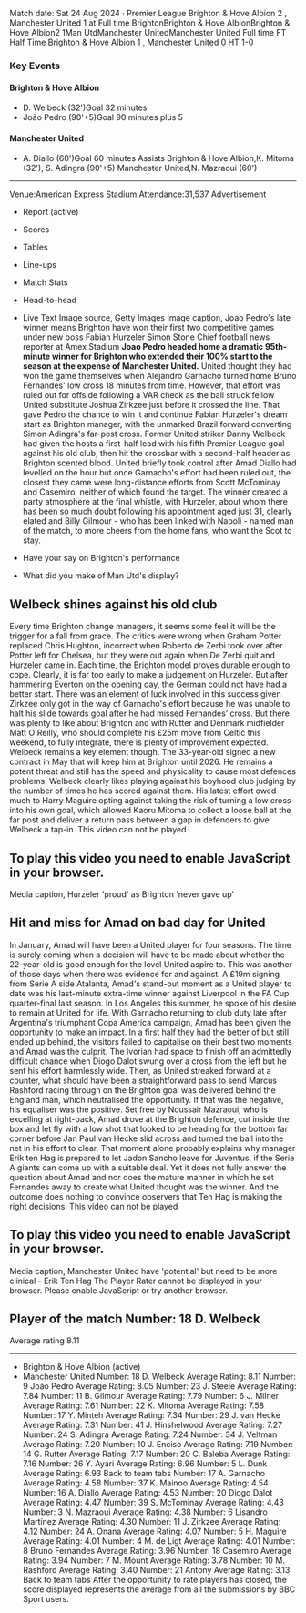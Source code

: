 Match date: Sat 24 Aug 2024
‧
Premier League
Brighton & Hove Albion 2 , Manchester United 1 at Full time
BrightonBrighton & Hove AlbionBrighton & Hove Albion2
1Man UtdManchester UnitedManchester United
Full time
FT
Half Time Brighton & Hove Albion 1 , Manchester United 0
HT 1-0
### Key Events
#### Brighton & Hove Albion
-   D. Welbeck (32')Goal 32 minutes
-   João Pedro (90'+5)Goal 90 minutes plus 5
#### Manchester United
-   A. Diallo (60')Goal 60 minutes
Assists
Brighton & Hove Albion,K. Mitoma (32'), S. Adingra (90'+5)
Manchester United,N. Mazraoui (60')
___
Venue:American Express Stadium
Attendance:31,537
Advertisement
-   Report (active)
-   Scores
-   Tables
-   Line-ups
-   Match Stats
-   Head-to-head
-   Live Text
Image source, Getty Images
Image caption,
Joao Pedro's late winner means Brighton have won their first two competitive games under new boss Fabian Hurzeler
Simon Stone
Chief football news reporter at Amex Stadium
**Joao Pedro headed home a dramatic 95th-minute winner for Brighton who extended their 100% start to the season at the expense of Manchester United.**
United thought they had won the game themselves when Alejandro Garnacho turned home Bruno Fernandes' low cross 18 minutes from time.
However, that effort was ruled out for offside following a VAR check as the ball struck fellow United substitute Joshua Zirkzee just before it crossed the line.
That gave Pedro the chance to win it and continue Fabian Hurzeler's dream start as Brighton manager, with the unmarked Brazil forward converting Simon Adingra's far-post cross.
Former United striker Danny Welbeck had given the hosts a first-half lead with his fifth Premier League goal against his old club, then hit the crossbar with a second-half header as Brighton scented blood.
United briefly took control after Amad Diallo had levelled on the hour but once Garnacho's effort had been ruled out, the closest they came were long-distance efforts from Scott McTominay and Casemiro, neither of which found the target.
The winner created a party atmosphere at the final whistle, with Hurzeler, about whom there has been so much doubt following his appointment aged just 31, clearly elated and Billy Gilmour - who has been linked with Napoli - named man of the match, to more cheers from the home fans, who want the Scot to stay.
-   Have your say on Brighton's performance
    
-   What did you make of Man Utd's display?
    
## Welbeck shines against his old club
Every time Brighton change managers, it seems some feel it will be the trigger for a fall from grace.
The critics were wrong when Graham Potter replaced Chris Hughton, incorrect when Roberto de Zerbi took over after Potter left for Chelsea, but they were out again when De Zerbi quit and Hurzeler came in.
Each time, the Brighton model proves durable enough to cope.
Clearly, it is far too early to make a judgement on Hurzeler. But after hammering Everton on the opening day, the German could not have had a better start.
There was an element of luck involved in this success given Zirkzee only got in the way of Garnacho's effort because he was unable to halt his slide towards goal after he had missed Fernandes’ cross.
But there was plenty to like about Brighton and with Rutter and Denmark midfielder Matt O'Reilly, who should complete his £25m move from Celtic this weekend, to fully integrate, there is plenty of improvement expected.
Welbeck remains a key element though. The 33-year-old signed a new contract in May that will keep him at Brighton until 2026.
He remains a potent threat and still has the speed and physicality to cause most defences problems.
Welbeck clearly likes playing against his boyhood club judging by the number of times he has scored against them.
His latest effort owed much to Harry Maguire opting against taking the risk of turning a low cross into his own goal, which allowed Kaoru Mitoma to collect a loose ball at the far post and deliver a return pass between a gap in defenders to give Welbeck a tap-in.
This video can not be played
## To play this video you need to enable JavaScript in your browser.
Media caption,
Hurzeler 'proud' as Brighton 'never gave up'
## Hit and miss for Amad on bad day for United
In January, Amad will have been a United player for four seasons. The time is surely coming when a decision will have to be made about whether the 22-year-old is good enough for the level United aspire to. This was another of those days when there was evidence for and against.
A £19m signing from Serie A side Atalanta, Amad's stand-out moment as a United player to date was his last-minute extra-time winner against Liverpool in the FA Cup quarter-final last season. In Los Angeles this summer, he spoke of his desire to remain at United for life.
With Garnacho returning to club duty late after Argentina's triumphant Copa America campaign, Amad has been given the opportunity to make an impact.
In a first half they had the better of but still ended up behind, the visitors failed to capitalise on their best two moments and Amad was the culprit.
The Ivorian had space to finish off an admittedly difficult chance when Diogo Dalot swung over a cross from the left but he sent his effort harmlessly wide.
Then, as United streaked forward at a counter, what should have been a straightforward pass to send Marcus Rashford racing through on the Brighton goal was delivered behind the England man, which neutralised the opportunity.
If that was the negative, his equaliser was the positive.
Set free by Noussair Mazraoui, who is excelling at right-back, Amad drove at the Brighton defence, cut inside the box and let fly with a low shot that looked to be heading for the bottom far corner before Jan Paul van Hecke slid across and turned the ball into the net in his effort to clear.
That moment alone probably explains why manager Erik ten Hag is prepared to let Jadon Sancho leave for Juventus, if the Serie A giants can come up with a suitable deal.
Yet it does not fully answer the question about Amad and nor does the mature manner in which he set Fernandes away to create what United thought was the winner.
And the outcome does nothing to convince observers that Ten Hag is making the right decisions.
This video can not be played
## To play this video you need to enable JavaScript in your browser.
Media caption,
Manchester United have 'potential' but need to be more clinical - Erik Ten Hag
The Player Rater cannot be displayed in your browser. Please enable JavaScript or try another browser.
## Player of the match Number: 18 D. Welbeck
Average rating 8.11
___
-   Brighton & Hove Albion (active)
-   Manchester United
Number: 18 D. Welbeck
Average Rating: 8.11
Number: 9 João Pedro
Average Rating: 8.05
Number: 23 J. Steele
Average Rating: 7.84
Number: 11 B. Gilmour
Average Rating: 7.79
Number: 6 J. Milner
Average Rating: 7.61
Number: 22 K. Mitoma
Average Rating: 7.58
Number: 17 Y. Minteh
Average Rating: 7.34
Number: 29 J. van Hecke
Average Rating: 7.31
Number: 41 J. Hinshelwood
Average Rating: 7.27
Number: 24 S. Adingra
Average Rating: 7.24
Number: 34 J. Veltman
Average Rating: 7.20
Number: 10 J. Enciso
Average Rating: 7.19
Number: 14 G. Rutter
Average Rating: 7.17
Number: 20 C. Baleba
Average Rating: 7.16
Number: 26 Y. Ayari
Average Rating: 6.96
Number: 5 L. Dunk
Average Rating: 6.93
Back to team tabs
Number: 17 A. Garnacho
Average Rating: 4.58
Number: 37 K. Mainoo
Average Rating: 4.54
Number: 16 A. Diallo
Average Rating: 4.53
Number: 20 Diogo Dalot
Average Rating: 4.47
Number: 39 S. McTominay
Average Rating: 4.43
Number: 3 N. Mazraoui
Average Rating: 4.38
Number: 6 Lisandro Martínez
Average Rating: 4.30
Number: 11 J. Zirkzee
Average Rating: 4.12
Number: 24 A. Onana
Average Rating: 4.07
Number: 5 H. Maguire
Average Rating: 4.01
Number: 4 M. de Ligt
Average Rating: 4.01
Number: 8 Bruno Fernandes
Average Rating: 3.96
Number: 18 Casemiro
Average Rating: 3.94
Number: 7 M. Mount
Average Rating: 3.78
Number: 10 M. Rashford
Average Rating: 3.40
Number: 21 Antony
Average Rating: 3.13
Back to team tabs
After the opportunity to rate players has closed, the score displayed represents the average from all the submissions by BBC Sport users.